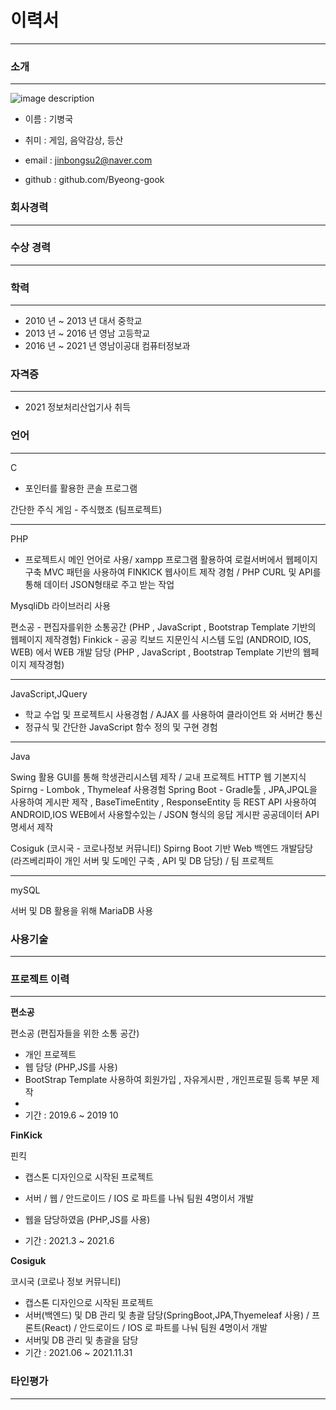 # 이력서
___

### 소개
___

![image description](https://user-images.githubusercontent.com/67180384/124925451-69560400-e037-11eb-97d0-a3955c8dec30.jpg)


- 이름 : 기병국

- 취미 : 게임, 음악감상, 등산

- email : jinbongsu2@naver.com

- github : github.com/Byeong-gook

### 회사경력
___

### 수상 경력
___

### 학력
___

- 2010 년 ~ 2013 년 대서 중학교
- 2013 년 ~ 2016 년 영남 고등학교
- 2016 년 ~ 2021 년 영남이공대 컴퓨터정보과

### 자격증
___
- 2021 정보처리산업기사 취득

### 언어
___

C
- 포인터를 활용한 콘솔 프로그램

간단한 주식 게임 - 주식했조 (팀프로젝트)

___

PHP

- 프로젝트시 메인 언어로 사용/ xampp 프로그램 활용하여 로컬서버에서 웹페이지 구축
MVC 패턴을 사용하여 FINKICK 웹사이트 제작 경험 / PHP CURL 및  API를 통해 데이터 JSON형태로 주고 받는 작업

MysqliDb 라이브러리 사용

편소공 - 편집자를위한 소통공간 (PHP , JavaScript , Bootstrap Template 기반의 웹페이지 제작경험)
Finkick - 공공 킥보드 지문인식 시스템 도입 (ANDROID, IOS, WEB) 에서 WEB 개발 담당  (PHP , JavaScript , Bootstrap Template 기반의 웹페이지 제작경험)

___

JavaScript,JQuery

- 학교 수업 및 프로젝트시 사용경험 / AJAX 를 사용하여 클라이언트 와 서버간 통신
- 정규식 및 간단한 JavaScript 함수 정의 및 구현 경험 
___

Java

Swing 활용 GUI를 통해 학생관리시스템 제작 / 교내 프로젝트
HTTP 웹 기본지식
Spirng - Lombok , Thymeleaf 사용경험 
Spring Boot - Gradle툴 , JPA,JPQL을 사용하여 게시판 제작 , BaseTimeEntity , ResponseEntity 등 
REST API 사용하여 ANDROID,IOS WEB에서 사용할수있는 / JSON 형식의 응답 게시판 공공데이터 API 명세서 제작

Cosiguk (코시국 - 코로나정보 커뮤니티) Spirng Boot 기반 Web 백엔드 개발담당 (라즈베리파이 개인 서버 및 도메인 구축 , API 및 DB 담당) / 팀 프로젝트

___

mySQL

서버 및 DB 활용을 위해 MariaDB 사용


### 사용기술

___

### 프로젝트 이력

___

**편소공**

편소공 (편집자들을 위한 소통 공간)

 - 개인 프로젝트
 - 웹 담당 (PHP,JS를 사용)
 - BootStrap Template 사용하여 회원가입 , 자유게시판 , 개인프로필 등록 부문 제작
 - 
 - 기간 : 2019.6 ~ 2019 10

**FinKick**

핀킥

- 캡스톤 디자인으로 시작된 프로젝트

- 서버 / 웹 / 안드로이드 / IOS 로 파트를 나눠 팀원 4명이서 개발

- 웹을 담당하였음 (PHP,JS를 사용)

- 기간 : 2021.3 ~ 2021.6

**Cosiguk**

코시국 (코로나 정보 커뮤니티)

- 캡스톤 디자인으로 시작된 프로젝트
- 서버(백엔드) 및 DB 관리 및 총괄 담당(SpringBoot,JPA,Thyemeleaf 사용) / 프론트(React) / 안드로이드 / IOS 로 파트를 나눠 팀원 4명이서 개발
- 서버및 DB 관리 및 총괄을 담당
- 기간 : 2021.06 ~ 2021.11.31


### 타인평가

___











